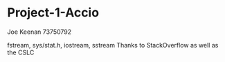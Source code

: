 # Project-1-Accio
Joe Keenan 
73750792

fstream, sys/stat.h, iostream, sstream
Thanks to StackOverflow as well as the CSLC